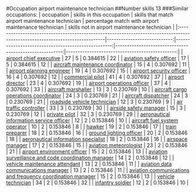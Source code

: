 #Occupation airport maintenance technician
##Number skills 13
###Similar occupations:
| occupation                                                                                                                  |   skills in this occupation |   skills that match airport maintenance technician |   percentage match with airport maintenance technician |   skills not in airport maintenance technician |
|:----------------------------------------------------------------------------------------------------------------------------|----------------------------:|---------------------------------------------------:|-------------------------------------------------------:|-----------------------------------------------:|
| [airport chief executive](airport_chief_executive.md)                                                                       |                          27 |                                                  5 |                                               0.384615 |                                             22 |
| [aviation safety officer](aviation_safety_officer.md)                                                                       |                          17 |                                                  5 |                                               0.384615 |                                             12 |
| [aircraft maintenance coordinator](aircraft_maintenance_coordinator.md)                                                     |                          15 |                                                  4 |                                               0.307692 |                                             11 |
| [airport planning engineer](airport_planning_engineer.md)                                                                   |                          19 |                                                  4 |                                               0.307692 |                                             15 |
| [airport security officer](airport_security_officer.md)                                                                     |                          16 |                                                  4 |                                               0.307692 |                                             12 |
| [commercial pilot](commercial_pilot.md)                                                                                     |                          41 |                                                  4 |                                               0.307692 |                                             37 |
| [airport director](airport_director.md)                                                                                     |                          23 |                                                  4 |                                               0.307692 |                                             19 |
| [airport operations officer](airport_operations_officer.md)                                                                 |                          37 |                                                  4 |                                               0.307692 |                                             33 |
| [aircraft marshaller](aircraft_marshaller.md)                                                                               |                          13 |                                                  3 |                                               0.230769 |                                             10 |
| [aircraft cargo operations coordinator](aircraft_cargo_operations_coordinator.md)                                           |                          24 |                                                  3 |                                               0.230769 |                                             21 |
| [aircraft dispatcher](aircraft_dispatcher.md)                                                                               |                          24 |                                                  3 |                                               0.230769 |                                             21 |
| [roadside vehicle technician](roadside_vehicle_technician.md)                                                               |                          12 |                                                  3 |                                               0.230769 |                                              9 |
| [air traffic controller](air_traffic_controller.md)                                                                         |                          33 |                                                  3 |                                               0.230769 |                                             30 |
| [airside safety manager](airside_safety_manager.md)                                                                         |                          15 |                                                  3 |                                               0.230769 |                                             12 |
| [private pilot](private_pilot.md)                                                                                           |                          32 |                                                  3 |                                               0.230769 |                                             29 |
| [aeronautical information service officer](aeronautical_information_service_officer.md)                                     |                          12 |                                                  2 |                                               0.153846 |                                             10 |
| [aircraft fuel system operator](aircraft_fuel_system_operator.md)                                                           |                          10 |                                                  2 |                                               0.153846 |                                              8 |
| [hawker](hawker.md)                                                                                                         |                          19 |                                                  2 |                                               0.153846 |                                             17 |
| [train preparer](train_preparer.md)                                                                                         |                          18 |                                                  2 |                                               0.153846 |                                             16 |
| [ground lighting officer](ground_lighting_officer.md)                                                                       |                          20 |                                                  2 |                                               0.153846 |                                             18 |
| [aeronautical information specialist](aeronautical_information_specialist.md)                                               |                          18 |                                                  2 |                                               0.153846 |                                             16 |
| [airspace manager](airspace_manager.md)                                                                                     |                          17 |                                                  2 |                                               0.153846 |                                             15 |
| [aviation meteorologist](aviation_meteorologist.md)                                                                         |                          23 |                                                  2 |                                               0.153846 |                                             21 |
| [airport environment officer](airport_environment_officer.md)                                                               |                          15 |                                                  2 |                                               0.153846 |                                             13 |
| [aviation surveillance and code coordination manager](aviation_surveillance_and_code_coordination_manager.md)               |                          14 |                                                  2 |                                               0.153846 |                                             12 |
| [vehicle maintenance attendant](vehicle_maintenance_attendant.md)                                                           |                          13 |                                                  2 |                                               0.153846 |                                             11 |
| [aviation data communications manager](aviation_data_communications_manager.md)                                             |                          13 |                                                  2 |                                               0.153846 |                                             11 |
| [aviation communications and frequency coordination manager](aviation_communications_and_frequency_coordination_manager.md) |                          15 |                                                  2 |                                               0.153846 |                                             13 |
| [vehicle technician](vehicle_technician.md)                                                                                 |                          34 |                                                  2 |                                               0.153846 |                                             32 |
| [infantry soldier](infantry_soldier.md)                                                                                     |                          12 |                                                  2 |                                               0.153846 |                                             10 |
